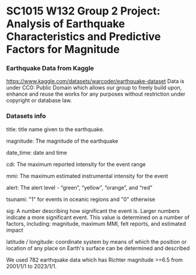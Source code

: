 # SC1015 W132 Group 2 Project: Analysis of Earthquake Characteristics and Predictive Factors for Magnitude

### Earthquake Data from Kaggle 
https://www.kaggle.com/datasets/warcoder/earthquake-dataset Data is under CC0: Public Domain which allows our group to freely build upon, enhance and reuse the works for any purposes without restriction under copyright or database law.

### Datasets info
title: title name given to the earthquake.

magnitude: The magnitude of the earthquake

date_time: date and time

cdi: The maximum reported intensity for the event range

mmi: The maximum estimated instrumental intensity for the event

alert: The alert level - “green”, “yellow”, “orange”, and “red”

tsunami: "1" for events in oceanic regions and "0" otherwise

sig: A number describing how significant the event is. Larger numbers indicate a more significant event. This value is determined on a number of factors, including: magnitude, maximum MMI, felt reports, and estimated impact

latitude / longitude: coordinate system by means of which the position or location of any place on Earth's surface can be determined and described

We used 782 earthquake data which has Richter magnitude >=6.5 from 2001/1/1 to 2023/1/1.
